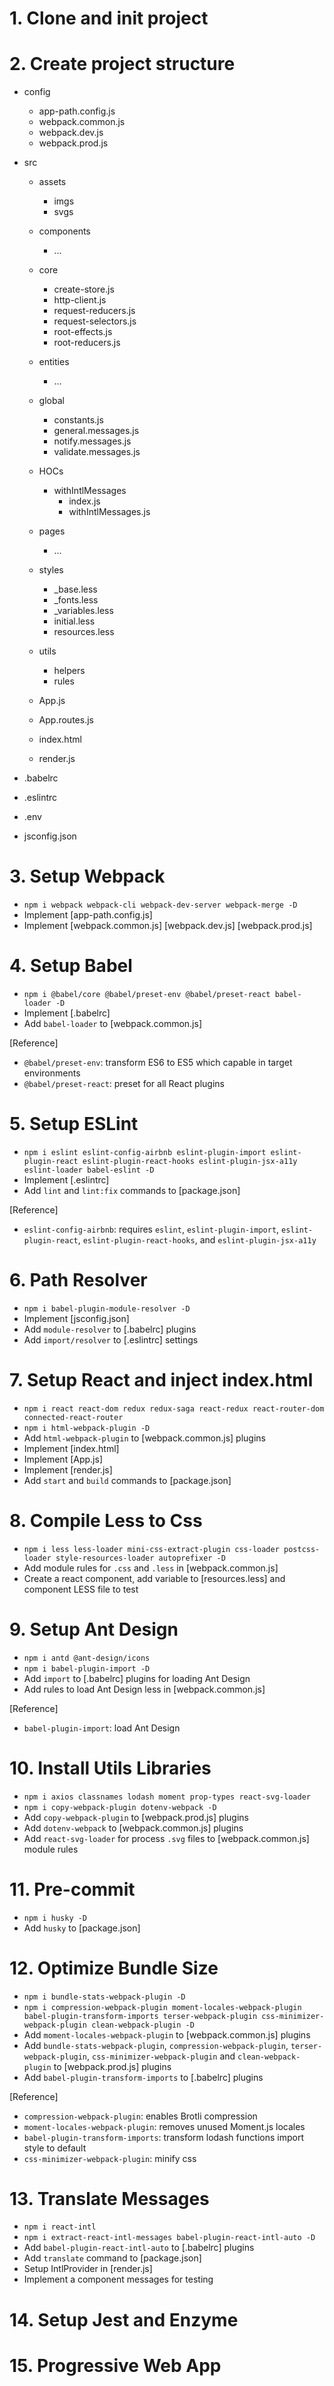 # 1. Clone and init project
# 2. Create project structure
  - config
    - app-path.config.js
    - webpack.common.js
    - webpack.dev.js
    - webpack.prod.js

  - src
    - assets
      - imgs
      - svgs

    - components
      - ...

    - core
      - create-store.js
      - http-client.js
      - request-reducers.js
      - request-selectors.js
      - root-effects.js
      - root-reducers.js

    - entities
      - ...

    - global
      - constants.js
      - general.messages.js
      - notify.messages.js
      - validate.messages.js

    - HOCs
      - withIntlMessages
        - index.js
        - withIntlMessages.js

    - pages
      - ...

    - styles
      - _base.less
      - _fonts.less
      - _variables.less
      - initial.less
      - resources.less

    - utils
      - helpers
      - rules

    - App.js
    - App.routes.js
    - index.html
    - render.js

  - .babelrc
  - .eslintrc
  - .env
  - jsconfig.json

# 3. Setup Webpack
  - `npm i webpack webpack-cli webpack-dev-server webpack-merge -D`
  - Implement [app-path.config.js]
  - Implement [webpack.common.js] [webpack.dev.js] [webpack.prod.js]

# 4. Setup Babel
  - `npm i @babel/core @babel/preset-env @babel/preset-react babel-loader -D`
  - Implement [.babelrc]
  - Add `babel-loader` to [webpack.common.js]

  [Reference]
  - `@babel/preset-env`: transform ES6 to ES5 which capable in target environments
  - `@babel/preset-react`: preset for all React plugins

# 5. Setup ESLint
  - `npm i eslint eslint-config-airbnb eslint-plugin-import eslint-plugin-react eslint-plugin-react-hooks eslint-plugin-jsx-a11y eslint-loader babel-eslint -D`
  - Implement [.eslintrc]
  - Add `lint` and `lint:fix` commands to [package.json]

  [Reference]
  - `eslint-config-airbnb`: requires `eslint`, `eslint-plugin-import`, `eslint-plugin-react`, `eslint-plugin-react-hooks`, and `eslint-plugin-jsx-a11y`

# 6. Path Resolver
  - `npm i babel-plugin-module-resolver -D`
  - Implement [jsconfig.json]
  - Add `module-resolver` to [.babelrc] plugins
  - Add `import/resolver` to [.eslintrc] settings

# 7. Setup React and inject index.html
  - `npm i react react-dom redux redux-saga react-redux react-router-dom connected-react-router`
  - `npm i html-webpack-plugin -D`
  - Add `html-webpack-plugin` to [webpack.common.js] plugins
  - Implement [index.html]
  - Implement [App.js]
  - Implement [render.js]
  - Add `start` and `build` commands to [package.json]

# 8. Compile Less to Css
  - `npm i less less-loader mini-css-extract-plugin css-loader postcss-loader style-resources-loader autoprefixer -D`
  - Add module rules for `.css` and `.less` in [webpack.common.js]
  - Create a react component, add variable to [resources.less] and component LESS file to test

# 9. Setup Ant Design
  - `npm i antd @ant-design/icons`
  - `npm i babel-plugin-import -D`
  - Add `import` to [.babelrc] plugins for loading Ant Design
  - Add rules to load Ant Design less in [webpack.common.js]

  [Reference]
  - `babel-plugin-import`: load Ant Design

# 10. Install Utils Libraries
  - `npm i axios classnames lodash moment prop-types react-svg-loader`
  - `npm i copy-webpack-plugin dotenv-webpack -D`
  - Add `copy-webpack-plugin` to [webpack.prod.js] plugins
  - Add `dotenv-webpack` to [webpack.common.js] plugins
  - Add `react-svg-loader` for process `.svg` files to [webpack.common.js] module rules

# 11. Pre-commit
  - `npm i husky -D`
  - Add `husky` to [package.json]

# 12. Optimize Bundle Size
  - `npm i bundle-stats-webpack-plugin -D`
  - `npm i compression-webpack-plugin moment-locales-webpack-plugin babel-plugin-transform-imports terser-webpack-plugin css-minimizer-webpack-plugin clean-webpack-plugin -D`
  - Add `moment-locales-webpack-plugin` to [webpack.common.js] plugins
  - Add `bundle-stats-webpack-plugin`, `compression-webpack-plugin`, `terser-webpack-plugin`, `css-minimizer-webpack-plugin` and `clean-webpack-plugin` to [webpack.prod.js] plugins
  - Add `babel-plugin-transform-imports` to [.babelrc] plugins

  [Reference]
  - `compression-webpack-plugin`: enables Brotli compression
  - `moment-locales-webpack-plugin`: removes unused Moment.js locales
  - `babel-plugin-transform-imports`: transform lodash functions import style to default
  - `css-minimizer-webpack-plugin`: minify css 
  
# 13. Translate Messages
  - `npm i react-intl`
  - `npm i extract-react-intl-messages babel-plugin-react-intl-auto -D`
  - Add `babel-plugin-react-intl-auto` to [.babelrc] plugins
  - Add `translate` command to [package.json]
  - Setup IntlProvider in [render.js]
  - Implement a component messages for testing

# 14. Setup Jest and Enzyme

# 15. Progressive Web App
